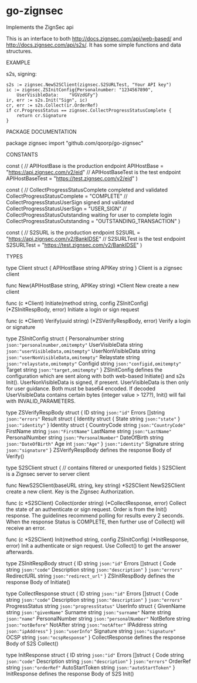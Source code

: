 # go-zignsec
Implements the ZignSec api

This is an interface to both http://docs.zignsec.com/api/web-based/ and http://docs.zignsec.com/api/s2s/. It has some simple functions and data structures.

EXAMPLE

s2s, signing:

	s2s := zignsec.NewS2SClient(zignsec.S2SURLTest, "Your API key")
	ic := zignsec.ZSInitConfig{Personalnumber: "1234567890",
		UserVisibleData:    "VGVzdGFy"}
	ir, err := s2s.Init("Sign", ic)
	cr, err := s2s.Collect(ir.OrderRef)
	if cr.ProgressStatus == zignsec.CollectProgressStatusComplete {
		return cr.Signature
	}

PACKAGE DOCUMENTATION

package zignsec
    import "github.com/qoorp/go-zignsec"


CONSTANTS

const (
    // APIHostBase is the production endpoint
    APIHostBase = "https://api.zignsec.com/v2/eid"
    // APIHostBaseTest is the test endpoint
    APIHostBaseTest = "https://test.zignsec.com/v2/eid"
)

const (
    // CollectProgressStatusComplete completed and validated
    CollectProgressStatusComplete = "COMPLETE"
    // CollectProgressStatusUserSign signed and validated
    CollectProgressStatusUserSign = "USER_SIGN"
    // CollectProgressStatusOutstanding waiting for user to complete login
    CollectProgressStatusOutstanding = "OUTSTANDING_TRANSACTION"
)

const (
    // S2SURL is the production endpoint
    S2SURL = "https://api.zignsec.com/v2/BankIDSE"
    // S2SURLTest is the test endpoint
    S2SURLTest = "https://test.zignsec.com/v2/BankIDSE"
)

TYPES

type Client struct {
    APIHostBase string
    APIKey      string
}
    Client is a zignsec client

func New(APIHostBase string, APIKey string) *Client
    New create a new client

func (c *Client) Initiate(method string, config ZSInitConfig) (*ZSInitRespBody, error)
    Initiate a login or sign request

func (c *Client) Verify(uuid string) (*ZSVerifyRespBody, error)
    Verify a login or signature

type ZSInitConfig struct {
    Personalnumber     string `json:"personalnumber,omitempty"`
    UserVisibleData    string `json:"userVisibleData,omitempty"`
    UserNonVisibleData string `json:"userNonVisibleData,omitempty"`
    Relaystate         string `json:"relaystate,omitempty"`
    Configid           string `json:"configid,omitempty"`
    Target             string `json:"target,omitempty"`
}
    ZSInitConfig defines the configuration which are sent along with both
    web-based Initiate() and s2s Init().
    UserNonVisibleData is signed, if present. UserVisibleData
    is then only for user guidance. Both must be base64 encoded. If decoded
    UserVisibleData contains certain bytes (integer value > 127?), Init()
    will fail with INVALID_PARAMETERS.

type ZSVerifyRespBody struct {
    ID     string   `json:"id"`
    Errors []string `json:"errors"`
    Result struct {
        Identity struct {
            State string `json:"state"`
        } `json:"identity"`
    }
    Identity struct {
        CountryCode    string `json:"CountryCode"`
        FirstName      string `json:"FirstName"`
        LastName       string `json:"LastName"`
        PersonalNumber string `json:"PersonalNumber"`
        DateOfBirth    string `json:"DateOfBirth"`
        Age            int    `json:"Age"`
    } `json:"identity"`
    Signature string `json:"signature"`
}
    ZSVerifyRespBody defines the response Body of Verify()

type S2SClient struct {
    // contains filtered or unexported fields
}
    S2SClient is a Zignsec server to server client

func NewS2SClient(baseURL string, key string) *S2SClient
    NewS2SClient create a new client. Key is the Zignsec Authorization.

func (c *S2SClient) Collect(order string) (*CollectResponse, error)
    Collect the state of an authenticate or sign request. Order is from the
    Init() response. The guidelines recommend polling for results every 2
    seconds. When the response Status is COMPLETE, then further use of
    Collect() will receive an error.

func (c *S2SClient) Init(method string, config ZSInitConfig) (*InitResponse, error)
    Init a authenticate or sign request. Use Collect() to get the answer
    afterwards.

type ZSInitRespBody struct {
    ID     string `json:"id"`
    Errors []struct {
        Code        string `json:"code"`
        Description string `json:"description"`
    } `json:"errors"`
    RedirectURL string `json:"redirect_url"`
}
    ZSInitRespBody defines the response Body of Initiate()

type CollectResponse struct {
    ID     string `json:"id"`
    Errors []struct {
        Code        string `json:"code"`
        Description string `json:"description"`
    } `json:"errors"`
    ProgressStatus string `json:"progressStatus"`
    UserInfo       struct {
        GivenName      string `json:"givenName"`
        Surname        string `json:"surname"`
        Name           string `json:"name"`
        PersonalNumber string `json:"personalNumber"`
        NotBefore      string `json:"notBefore"`
        NotAfter       string `json:"notAfter"`
        IPAddress      string `json:"ipAddress"`
    } `json:"userInfo"`
    Signature string `json:"signature"`
    OCSP      string `json:"ocspResponse"`
}
    CollectResponse defines the response Body of S2S Collect()

type InitResponse struct {
    ID     string `json:"id"`
    Errors []struct {
        Code        string `json:"code"`
        Description string `json:"description"`
    } `json:"errors"`
    OrderRef       string `json:"orderRef"`
    AutoStartToken string `json:"autoStartToken"`
}
    InitResponse defines the response Body of S2S Init()
